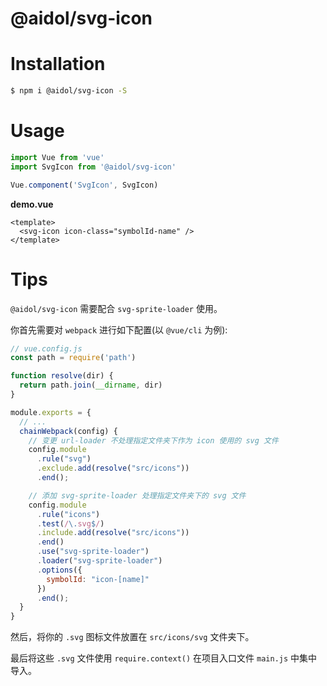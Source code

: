 # @aidol/svg-icon

# Installation

``` bash
$ npm i @aidol/svg-icon -S
```

# Usage

``` js
import Vue from 'vue'
import SvgIcon from '@aidol/svg-icon'

Vue.component('SvgIcon', SvgIcon)
```

**demo.vue**

``` vue
<template>
  <svg-icon icon-class="symbolId-name" />
</template>
```

# Tips

`@aidol/svg-icon` 需要配合 `svg-sprite-loader` 使用。

你首先需要对 `webpack` 进行如下配置(以 `@vue/cli` 为例):

``` js
// vue.config.js
const path = require('path')

function resolve(dir) {
  return path.join(__dirname, dir)
}

module.exports = {
  // ...
  chainWebpack(config) {
    // 变更 url-loader 不处理指定文件夹下作为 icon 使用的 svg 文件
    config.module
      .rule("svg")
      .exclude.add(resolve("src/icons"))
      .end();

    // 添加 svg-sprite-loader 处理指定文件夹下的 svg 文件
    config.module
      .rule("icons")
      .test(/\.svg$/)
      .include.add(resolve("src/icons"))
      .end()
      .use("svg-sprite-loader")
      .loader("svg-sprite-loader")
      .options({
        symbolId: "icon-[name]"
      })
      .end();
  }
}
```

然后，将你的 `.svg` 图标文件放置在 `src/icons/svg` 文件夹下。

最后将这些 `.svg` 文件使用 `require.context()` 在项目入口文件 `main.js` 中集中导入。